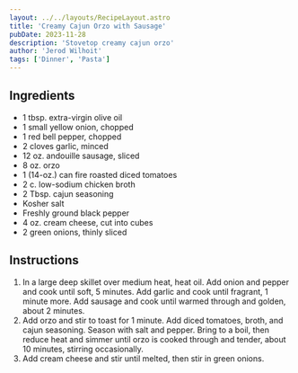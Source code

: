 ```yaml
---
layout: ../../layouts/RecipeLayout.astro
title: 'Creamy Cajun Orzo with Sausage'
pubDate: 2023-11-28
description: 'Stovetop creamy cajun orzo'
author: 'Jerod Wilhoit'
tags: ['Dinner', 'Pasta']
---
```


## Ingredients

* 1 tbsp. extra-virgin olive oil
* 1 small yellow onion, chopped
* 1 red bell pepper, chopped
* 2 cloves garlic, minced
* 12 oz. andouille sausage, sliced
* 8 oz. orzo
* 1 (14-oz.) can fire roasted diced tomatoes
* 2 c. low-sodium chicken broth
* 2 Tbsp. cajun seasoning
* Kosher salt
* Freshly ground black pepper
* 4 oz. cream cheese, cut into cubes
* 2 green onions, thinly sliced

## Instructions

1. In a large deep skillet over medium heat, heat oil. Add onion and pepper and cook until soft, 5 minutes. Add garlic and cook until fragrant, 1 minute more. Add sausage and cook until warmed through and golden, about 2 minutes. 
2. Add orzo and stir to toast for 1 minute. Add diced tomatoes, broth, and cajun seasoning. Season with salt and pepper. Bring to a boil, then reduce heat and simmer until orzo is cooked through and tender, about 10 minutes, stirring occasionally. 
3. Add cream cheese and stir until melted, then stir in green onions.